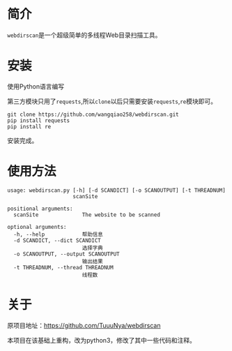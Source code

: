 # 简介

`webdirscan`是一个超级简单的多线程Web目录扫描工具。

# 安装

使用Python语言编写

第三方模块只用了`requests`,所以`clone`以后只需要安装`requests`,`re`模块即可。

```
git clone https://github.com/wangqiao258/webdirscan.git
pip install requests
pip install re
```

安装完成。

# 使用方法

```
usage: webdirscan.py [-h] [-d SCANDICT] [-o SCANOUTPUT] [-t THREADNUM]
                     scanSite

positional arguments:
  scanSite              The website to be scanned

optional arguments:
  -h, --help            帮助信息
  -d SCANDICT, --dict SCANDICT
                        选择字典
  -o SCANOUTPUT, --output SCANOUTPUT
                        输出结果
  -t THREADNUM, --thread THREADNUM
                        线程数
```

# 关于

原项目地址：https://github.com/TuuuNya/webdirscan

本项目在该基础上重构，改为python3，修改了其中一些代码和注释。
